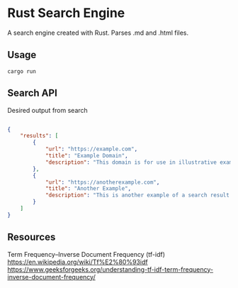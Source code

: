 # Rust Search Engine
A search engine created with Rust. Parses .md and .html files. 


## Usage

```terminal
cargo run
```

## Search API

Desired output from search 

```json

{
    "results": [
        {
            "url": "https://example.com",
            "title": "Example Domain",
            "description": "This domain is for use in illustrative examples in documents."
        },
        {
            "url": "https://anotherexample.com",
            "title": "Another Example",
            "description": "This is another example of a search result description."
        }
    ]
}


```

## Resources

Term Frequency–Inverse Document Frequency (tf-idf) <br>
https://en.wikipedia.org/wiki/Tf%E2%80%93idf <br>
https://www.geeksforgeeks.org/understanding-tf-idf-term-frequency-inverse-document-frequency/ <br>